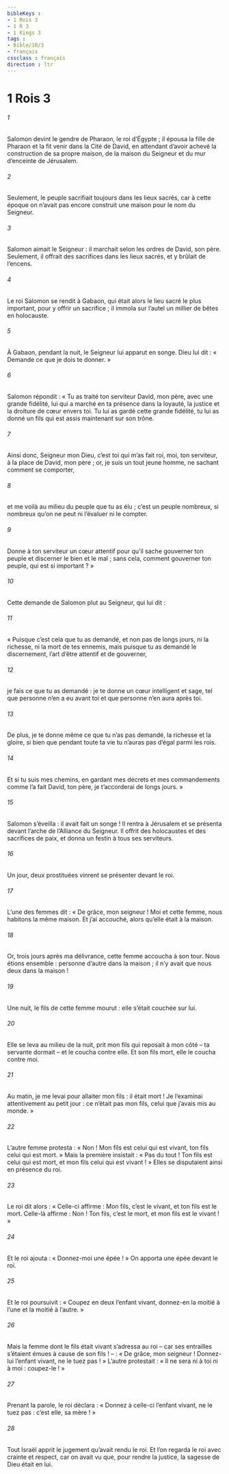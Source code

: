 ```yaml
---
bibleKeys : 
- 1 Rois 3
- 1 R 3
- 1 Kings 3
tags : 
- Bible/1R/3
- français
cssclass : français
direction : ltr
---
```


# 1 Rois 3

###### 1
Salomon devint le gendre de Pharaon, le roi d’Égypte ; il épousa la fille de Pharaon et la fit venir dans la Cité de David, en attendant d’avoir achevé la construction de sa propre maison, de la maison du Seigneur et du mur d’enceinte de Jérusalem.
###### 2
Seulement, le peuple sacrifiait toujours dans les lieux sacrés, car à cette époque on n’avait pas encore construit une maison pour le nom du Seigneur.
###### 3
Salomon aimait le Seigneur : il marchait selon les ordres de David, son père. Seulement, il offrait des sacrifices dans les lieux sacrés, et y brûlait de l’encens.
###### 4
Le roi Salomon se rendit à Gabaon, qui était alors le lieu sacré le plus important, pour y offrir un sacrifice ; il immola sur l’autel un millier de bêtes en holocauste.
###### 5
À Gabaon, pendant la nuit, le Seigneur lui apparut en songe. Dieu lui dit : « Demande ce que je dois te donner. »
###### 6
Salomon répondit : « Tu as traité ton serviteur David, mon père, avec une grande fidélité, lui qui a marché en ta présence dans la loyauté, la justice et la droiture de cœur envers toi. Tu lui as gardé cette grande fidélité, tu lui as donné un fils qui est assis maintenant sur son trône.
###### 7
Ainsi donc, Seigneur mon Dieu, c’est toi qui m’as fait roi, moi, ton serviteur, à la place de David, mon père ; or, je suis un tout jeune homme, ne sachant comment se comporter,
###### 8
et me voilà au milieu du peuple que tu as élu ; c’est un peuple nombreux, si nombreux qu’on ne peut ni l’évaluer ni le compter.
###### 9
Donne à ton serviteur un cœur attentif pour qu’il sache gouverner ton peuple et discerner le bien et le mal ; sans cela, comment gouverner ton peuple, qui est si important ? »
###### 10
Cette demande de Salomon plut au Seigneur, qui lui dit :
###### 11
« Puisque c’est cela que tu as demandé, et non pas de longs jours, ni la richesse, ni la mort de tes ennemis, mais puisque tu as demandé le discernement, l’art d’être attentif et de gouverner,
###### 12
je fais ce que tu as demandé : je te donne un cœur intelligent et sage, tel que personne n’en a eu avant toi et que personne n’en aura après toi.
###### 13
De plus, je te donne même ce que tu n’as pas demandé, la richesse et la gloire, si bien que pendant toute ta vie tu n’auras pas d’égal parmi les rois.
###### 14
Et si tu suis mes chemins, en gardant mes décrets et mes commandements comme l’a fait David, ton père, je t’accorderai de longs jours. »
###### 15
Salomon s’éveilla : il avait fait un songe ! Il rentra à Jérusalem et se présenta devant l’arche de l’Alliance du Seigneur. Il offrit des holocaustes et des sacrifices de paix, et donna un festin à tous ses serviteurs.
###### 16
Un jour, deux prostituées vinrent se présenter devant le roi.
###### 17
L’une des femmes dit : « De grâce, mon seigneur ! Moi et cette femme, nous habitons la même maison. Et j’ai accouché, alors qu’elle était à la maison.
###### 18
Or, trois jours après ma délivrance, cette femme accoucha à son tour. Nous étions ensemble : personne d’autre dans la maison ; il n’y avait que nous deux dans la maison !
###### 19
Une nuit, le fils de cette femme mourut : elle s’était couchée sur lui.
###### 20
Elle se leva au milieu de la nuit, prit mon fils qui reposait à mon côté – ta servante dormait – et le coucha contre elle. Et son fils mort, elle le coucha contre moi.
###### 21
Au matin, je me levai pour allaiter mon fils : il était mort ! Je l’examinai attentivement au petit jour : ce n’était pas mon fils, celui que j’avais mis au monde. »
###### 22
L’autre femme protesta : « Non ! Mon fils est celui qui est vivant, ton fils celui qui est mort. » Mais la première insistait : « Pas du tout ! Ton fils est celui qui est mort, et mon fils celui qui est vivant ! » Elles se disputaient ainsi en présence du roi.
###### 23
Le roi dit alors : « Celle-ci affirme : Mon fils, c’est le vivant, et ton fils est le mort. Celle-là affirme : Non ! Ton fils, c’est le mort, et mon fils est le vivant ! »
###### 24
Et le roi ajouta : « Donnez-moi une épée ! » On apporta une épée devant le roi.
###### 25
Et le roi poursuivit : « Coupez en deux l’enfant vivant, donnez-en la moitié à l’une et la moitié à l’autre. »
###### 26
Mais la femme dont le fils était vivant s’adressa au roi – car ses entrailles s’étaient émues à cause de son fils ! – : « De grâce, mon seigneur ! Donnez-lui l’enfant vivant, ne le tuez pas ! » L’autre protestait : « Il ne sera ni à toi ni à moi : coupez-le ! »
###### 27
Prenant la parole, le roi déclara : « Donnez à celle-ci l’enfant vivant, ne le tuez pas : c’est elle, sa mère ! »
###### 28
Tout Israël apprit le jugement qu’avait rendu le roi. Et l’on regarda le roi avec crainte et respect, car on avait vu que, pour rendre la justice, la sagesse de Dieu était en lui.
